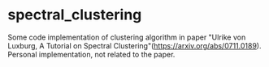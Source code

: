 # spectral_clustering
Some code implementation of clustering algorithm in paper "Ulrike von Luxburg, A Tutorial on Spectral Clustering"(https://arxiv.org/abs/0711.0189).  
Personal implementation, not related to the paper.
